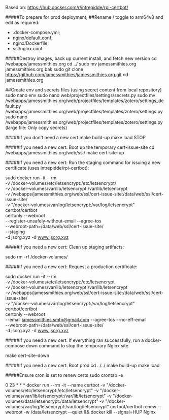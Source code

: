 
Based on: https://hub.docker.com/r/intrepidde/rpi-certbot/

#####To prepare for prod deployment,
##Rename / toggle to arm64v8 and edit as required:
* .docker-compose.yml; 
* nginx/default.conf; 
* nginx/Dockerfile; 
* ssl/nginx.conf. 

#####Destroy images, back up current install, and fetch new version
cd /webapps/jamessmithies.org
cd ../
sudo mv jamessmithies.org jamessmithies.org.bak
sudo git clone https://github.com/jamessmithies/jamessmithies.org.git
cd jamessmithies.org

##Create env and secrets files (using secret content from local repository)
sudo nano env
sudo nano web/projectfiles/settings/secrets.py
sudo mv /webapps/jamessmithies.org/web/projectfiles/templates/zotero/settings_default.py /webapps/jamessmithies.org/web/projectfiles/templates/zotero/settings.py 
sudo nano /webapps/jamessmithies.org/web/projectfiles/templates/zotero/settings.py (large file: Only copy secrets)

#####If you don't need a new cert
make build-up
make load
STOP

#####If you need a new cert: Boot up the temporary cert-issue-site
cd /webapps/jamessmithies.org/web/ssl/
make cert-site-up

#####If you need a new cert: Run the staging command for issuing a new certificate (uses intrepidde/rpi-certbot):

sudo docker run -it --rm \
-v /docker-volumes/etc/letsencrypt:/etc/letsencrypt/ \
-v /docker-volumes/var/lib/letsencrypt:/var/lib/letsencrypt \
-v /webapps/jamessmithies.org/web/ssl/cert-issue-site:/data/web/ssl/cert-issue-site/ \
-v "/docker-volumes/var/log/letsencrypt:/var/log/letsencrypt" \
certbot/certbot \
certonly --webroot \
--register-unsafely-without-email --agree-tos \
--webroot-path=/data/web/ssl/cert-issue-site/ \
--staging \
-d jsorg.xyz -d www.jsorg.xyz

#####If you need a new cert: Clean up staging artifacts:

sudo rm -rf /docker-volumes/

#####If you need a new cert: Request a production certificate:

sudo docker run -it --rm \
-v /docker-volumes/etc/letsencrypt:/etc/letsencrypt \
-v /docker-volumes/var/lib/letsencrypt:/var/lib/letsencrypt \
-v /webapps/jamessmithies.org/web/ssl/cert-issue-site:/data/web/ssl/cert-issue-site/ \
-v "/docker-volumes/var/log/letsencrypt:/var/log/letsencrypt" \
certbot/certbot \
certonly --webroot \
--email jamessmithies.smtp@gmail.com --agree-tos --no-eff-email \
--webroot-path=/data/web/ssl/cert-issue-site/ \
-d jsorg.xyz -d www.jsorg.xyz


#####If you need a new cert: If everything ran successfully, run a docker-compose down command to stop the temporary Nginx site

make cert-site-down

#####If you need a new cert: Boot prod
cd ../../
make build-up
make load

#####Ensure cron is set to renew certs
sudo crontab -e

0 23 * * * docker run --rm -it --name certbot -v "/docker-volumes/etc/letsencrypt:/etc/letsencrypt" -v "/docker-volumes/var/lib/letsencrypt:/var/lib/letsencrypt" -v "/docker-volumes/data/letsencrypt:/data/letsencrypt" -v "/docker-volumes/var/log/letsencrypt:/var/log/letsencrypt" certbot/certbot renew --webroot -w /data/letsencrypt --quiet && docker kill --signal=HUP Nginx